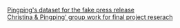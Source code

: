[Pingping's dataset for the fake press release](https://docs.google.com/spreadsheets/d/1ypfzmOfxYaMkAgLT5Rqd4eeiw_Mw7_NqvuwMAHOfh-0/edit?usp=sharing)  
[Christina & Pingping' group work for final project reserach](https://docs.google.com/document/d/1wBCTL6RecpdqJcdNN0hH7zluEjFzoANEZYb_qFYf0Gc/edit?usp=sharing)
